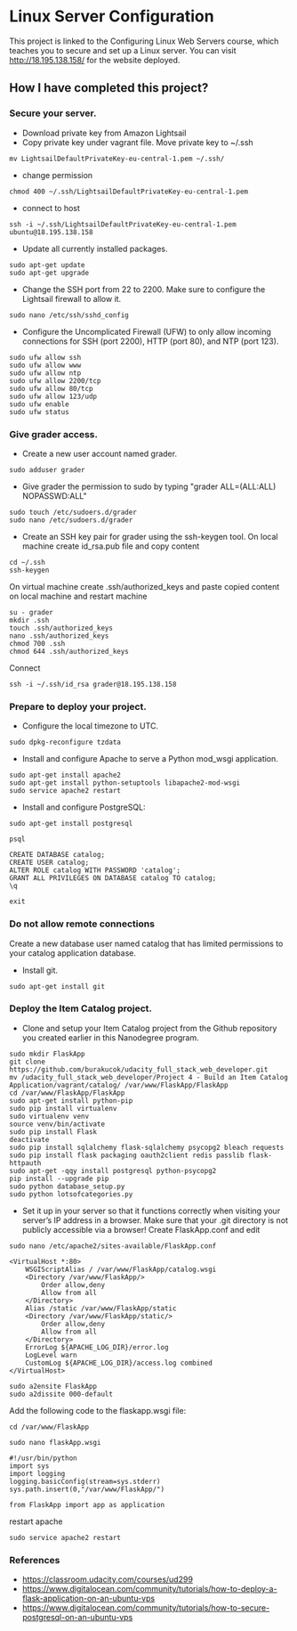 # Linux Server Configuration
This project is linked to the Configuring Linux Web Servers course, which teaches you to secure and set up a Linux server. 
You can visit http://18.195.138.158/ for the website deployed.

## How I have completed this project?

### Secure your server.
* Download private key from Amazon Lightsail
* Copy private key under vagrant file. Move private key to ~/.ssh
```
mv LightsailDefaultPrivateKey-eu-central-1.pem ~/.ssh/
```
* change permission
```
chmod 400 ~/.ssh/LightsailDefaultPrivateKey-eu-central-1.pem
```
* connect to host
```
ssh -i ~/.ssh/LightsailDefaultPrivateKey-eu-central-1.pem ubuntu@18.195.138.158
```
* Update all currently installed packages.
```
sudo apt-get update
sudo apt-get upgrade
```
* Change the SSH port from 22 to 2200. Make sure to configure the Lightsail firewall to allow it.
```
sudo nano /etc/ssh/sshd_config
```
* Configure the Uncomplicated Firewall (UFW) to only allow incoming connections for SSH (port 2200), HTTP (port 80), and NTP (port 123).
```
sudo ufw allow ssh
sudo ufw allow www
sudo ufw allow ntp
sudo ufw allow 2200/tcp
sudo ufw allow 80/tcp
sudo ufw allow 123/udp
sudo ufw enable 
sudo ufw status
```
### Give grader access.
* Create a new user account named grader.
```
sudo adduser grader
```
* Give grader the permission to sudo by typing "grader ALL=(ALL:ALL) NOPASSWD:ALL"
```
sudo touch /etc/sudoers.d/grader
sudo nano /etc/sudoers.d/grader
```

* Create an SSH key pair for grader using the ssh-keygen tool.
On local machine create id_rsa.pub file and copy content
```
cd ~/.ssh
ssh-keygen
```
On virtual machine create .ssh/authorized_keys and paste copied content on local machine and restart machine
```
su - grader
mkdir .ssh
touch .ssh/authorized_keys
nano .ssh/authorized_keys
chmod 700 .ssh
chmod 644 .ssh/authorized_keys
```
Connect
```
ssh -i ~/.ssh/id_rsa grader@18.195.138.158
```

### Prepare to deploy your project.
* Configure the local timezone to UTC.
```
sudo dpkg-reconfigure tzdata
```
* Install and configure Apache to serve a Python mod_wsgi application.

```
sudo apt-get install apache2
sudo apt-get install python-setuptools libapache2-mod-wsgi
sudo service apache2 restart
```
* Install and configure PostgreSQL:
```
sudo apt-get install postgresql
```

```
psql
```

```
CREATE DATABASE catalog;
CREATE USER catalog;
ALTER ROLE catalog WITH PASSWORD 'catalog';
GRANT ALL PRIVILEGES ON DATABASE catalog TO catalog;
\q
```

```
exit
```

### Do not allow remote connections
Create a new database user named catalog that has limited permissions to your catalog application database.
* Install git.
```
sudo apt-get install git
```

### Deploy the Item Catalog project.
* Clone and setup your Item Catalog project from the Github repository you created earlier in this Nanodegree program.
```
sudo mkdir FlaskApp
git clone https://github.com/burakucok/udacity_full_stack_web_developer.git
mv /udacity_full_stack_web_developer/Project 4 - Build an Item Catalog Application/vagrant/catalog/ /var/www/FlaskApp/FlaskApp
cd /var/www/FlaskApp/FlaskApp
sudo apt-get install python-pip
sudo pip install virtualenv 
sudo virtualenv venv
source venv/bin/activate 
sudo pip install Flask 
deactivate
sudo pip install sqlalchemy flask-sqlalchemy psycopg2 bleach requests
sudo pip install flask packaging oauth2client redis passlib flask-httpauth
sudo apt-get -qqy install postgresql python-psycopg2
pip install --upgrade pip
sudo python database_setup.py
sudo python lotsofcategories.py
```

* Set it up in your server so that it functions correctly when visiting your server’s IP address in a browser. Make sure that your .git directory is not publicly accessible via a browser!
Create FlaskApp.conf and edit 
```
sudo nano /etc/apache2/sites-available/FlaskApp.conf
```

```
<VirtualHost *:80>
	WSGIScriptAlias / /var/www/FlaskApp/catalog.wsgi
	<Directory /var/www/FlaskApp/>
		Order allow,deny
		Allow from all
	</Directory>
	Alias /static /var/www/FlaskApp/static
	<Directory /var/www/FlaskApp/static/>
		Order allow,deny
		Allow from all
	</Directory>
	ErrorLog ${APACHE_LOG_DIR}/error.log
	LogLevel warn
	CustomLog ${APACHE_LOG_DIR}/access.log combined
</VirtualHost>
```

```
sudo a2ensite FlaskApp
sudo a2dissite 000-default
```

Add the following code to the flaskapp.wsgi file:
```
cd /var/www/FlaskApp

sudo nano flaskApp.wsgi 
```

```
#!/usr/bin/python
import sys
import logging
logging.basicConfig(stream=sys.stderr)
sys.path.insert(0,"/var/www/FlaskApp/")

from FlaskApp import app as application
```

restart apache
```
sudo service apache2 restart
```
### References
* https://classroom.udacity.com/courses/ud299
* https://www.digitalocean.com/community/tutorials/how-to-deploy-a-flask-application-on-an-ubuntu-vps
* https://www.digitalocean.com/community/tutorials/how-to-secure-postgresql-on-an-ubuntu-vps
